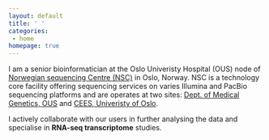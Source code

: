 ```yaml
---
layout: default
title: ' '
categories:
 - home
homepage: true
---
```

I am a senior bioinformatician at the Oslo Univeristy Hospital (OUS) node of [Norwegian sequencing Centre (NSC)](www.sequencing.uio.no) in Oslo, Norway. NSC is a technology core facility offering sequencing services on varies Illumina and PacBio sequencing platforms and are operates at two sites: [Dept. of Medical Genetics, OUS](https://oslo-universitetssykehus.no/avdelinger/klinikk-for-laboratoriemedisin/avdeling-for-medisinsk-genetikk) and [CEES, Univeristy of Oslo](http://www.mn.uio.no/cees/english/).

I actively collaborate with our users in further analysing the data and specialise in **RNA-seq transcriptome** studies. 
